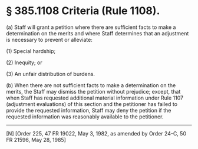 # § 385.1108   Criteria (Rule 1108).

(a) Staff will grant a petition where there are sufficient facts to make a determination on the merits and where Staff determines that an adjustment is necessary to prevent or alleviate:


(1) Special hardship;


(2) Inequity; or


(3) An unfair distribution of burdens.


(b) When there are not sufficient facts to make a determination on the merits, the Staff may dismiss the petition without prejudice; except, that when Staff has requested additional material information under Rule 1107 (adjustment evaluations) of this section and the petitioner has failed to provide the requested information, Staff may deny the petition if the requested information was reasonably available to the petitioner.



---

[N] [Order 225, 47 FR 19022, May 3, 1982, as amended by Order 24-C, 50 FR 21596, May 28, 1985]




